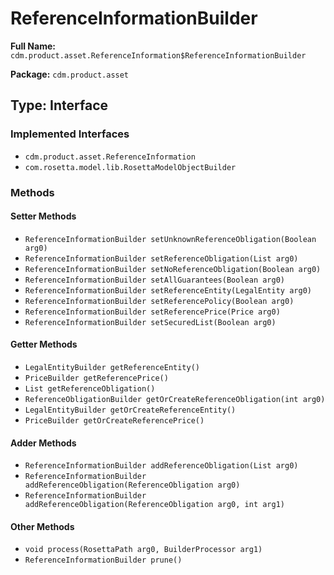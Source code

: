 # ReferenceInformationBuilder

**Full Name:** `cdm.product.asset.ReferenceInformation$ReferenceInformationBuilder`

**Package:** `cdm.product.asset`

## Type: Interface

### Implemented Interfaces

- `cdm.product.asset.ReferenceInformation`
- `com.rosetta.model.lib.RosettaModelObjectBuilder`

### Methods

#### Setter Methods

- `ReferenceInformationBuilder setUnknownReferenceObligation(Boolean arg0)`
- `ReferenceInformationBuilder setReferenceObligation(List arg0)`
- `ReferenceInformationBuilder setNoReferenceObligation(Boolean arg0)`
- `ReferenceInformationBuilder setAllGuarantees(Boolean arg0)`
- `ReferenceInformationBuilder setReferenceEntity(LegalEntity arg0)`
- `ReferenceInformationBuilder setReferencePolicy(Boolean arg0)`
- `ReferenceInformationBuilder setReferencePrice(Price arg0)`
- `ReferenceInformationBuilder setSecuredList(Boolean arg0)`

#### Getter Methods

- `LegalEntityBuilder getReferenceEntity()`
- `PriceBuilder getReferencePrice()`
- `List getReferenceObligation()`
- `ReferenceObligationBuilder getOrCreateReferenceObligation(int arg0)`
- `LegalEntityBuilder getOrCreateReferenceEntity()`
- `PriceBuilder getOrCreateReferencePrice()`

#### Adder Methods

- `ReferenceInformationBuilder addReferenceObligation(List arg0)`
- `ReferenceInformationBuilder addReferenceObligation(ReferenceObligation arg0)`
- `ReferenceInformationBuilder addReferenceObligation(ReferenceObligation arg0, int arg1)`

#### Other Methods

- `void process(RosettaPath arg0, BuilderProcessor arg1)`
- `ReferenceInformationBuilder prune()`

